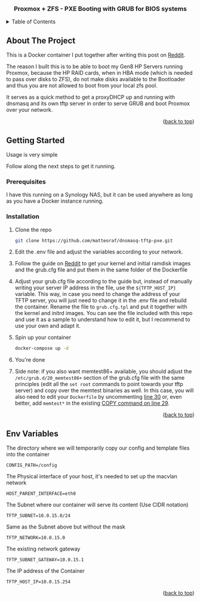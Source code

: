 <div id="top"></div>


<br />
<h3 align="center">Proxmox + ZFS - PXE Booting with GRUB for BIOS systems</h3>
</div>



<!-- TABLE OF CONTENTS -->
<details>
  <summary>Table of Contents</summary>
  <ol>
    <li>
      <a href="#about-the-project">About The Project</a>
    </li>
    <li>
      <a href="#getting-started">Getting Started</a>
      <ul>
        <li><a href="#prerequisites">Prerequisites</a></li>
        <li><a href="#installation">Installation</a></li>
      </ul>
    </li>
    <li><a href="#env-variables">ENV VARIABLES</a></li>
  </ol>
</details>



<!-- ABOUT THE PROJECT -->
## About The Project

This is a Docker container I put together after writing this post on [Reddit](https://www.reddit.com/r/homelab/comments/st3bji/proxmox_zfs_pxe_booting_with_grub_for_bios_systems/).

The reason I built this is to be able to boot my Gen8 HP Servers running Proxmox, because the HP RAID cards, when in HBA mode (which is needed to pass over disks to ZFS), do not make disks available to the Bootloader and thus you are not allowed to boot from your local zfs pool.

It serves as a quick method to get a proxyDHCP up and running with dnsmasq and its own tftp server in order to serve GRUB and boot Proxmox over your network.


<p align="right">(<a href="#top">back to top</a>)</p>


<!-- GETTING STARTED -->
## Getting Started

Usage is very simple

Follow along the next steps to get it running.

### Prerequisites

I have this running on a Synology NAS, but it can be used anywhere as long as you have a Docker instance running.

### Installation

1. Clone the repo
   ```sh
   git clone https://github.com/matteoraf/dnsmasq-tftp-pxe.git
   ```
2. Edit the .env file and adjust the variables according to your network.

3. Follow the guide on [Reddit](https://www.reddit.com/r/homelab/comments/st3bji/proxmox_zfs_pxe_booting_with_grub_for_bios_systems/) to get your kernel and initial ramdisk images and the grub.cfg file and put them in the same folder of the Dockerfile

4. Adjust your grub.cfg file according to the guide but, instead of manually writing your server IP address in the file, use the `${TFTP_HOST_IP}` variable. 
This way, in case you need to change the address of your TFTP server, you will just need to change it in the .env file and rebuild the container.
Rename the file to `grub.cfg.tpl` and put it together with the kernel and initrd images.
You can see the file included with this repo and use it as a sample to understand how to edit it, but I recommend to use your own and adapt it.

5. Spin up your container
   ```sh
   docker-compose up -d
   ```

6. You're done

7. Side note: if you also want memtest86+ available, you should adjust the `/etc/grub.d/20_memtest86+` section of the grub.cfg file with the same principles (edit all the `set root` commands to point towards your tftp server) and copy over the memtest binaries as well.
In this case, you will also need to edit your `Dockerfile` by uncommenting [line 30](https://github.com/matteoraf/dnsmasq-tftp-pxe/blob/main/Dockerfile#L30) or, even better, add `memtest*` in the existing [COPY command on line 29](https://github.com/matteoraf/dnsmasq-tftp-pxe/blob/main/Dockerfile#L29).

<p align="right">(<a href="#top">back to top</a>)</p>



<!-- ENV VARIABLES -->
## Env Variables

The directory where we will temporarily copy our config and template files into the container
```
CONFIG_PATH=/config
```

The Physical interface of your host, it's needed to set up the macvlan network
```
HOST_PARENT_INTERFACE=eth0
```

The Subnet where our container will serve its content (Use CIDR notation)
```
TFTP_SUBNET=10.0.15.0/24
```

Same as the Subnet above but without the mask
```
TFTP_NETWORK=10.0.15.0
```

The existing network gateway
```
TFTP_SUBNET_GATEWAY=10.0.15.1
```
The IP address of the Container
```
TFTP_HOST_IP=10.0.15.254
```


<p align="right">(<a href="#top">back to top</a>)</p>